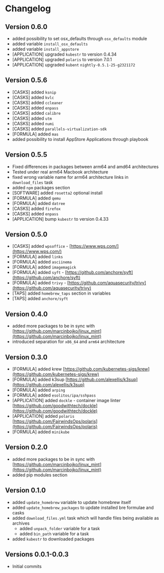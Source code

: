 # Changelog

## Version 0.6.0

* added possibility to set osx_defaults through `osx_defaults` module
* added variable `install_osx_defaults`
* added variable `install_appstore`
* [APPLICATION] upgraded `kubestr` to version 0.4.34
* [APPLICATION] upgraded `polaris` to version 7.0.1
* [APPLICATION] upgraded `kubent` `nightly-0.5.1-25-g2321172`

## Version 0.5.6

* [CASKS] added `ksnip`
* [CASKS] added `kvlc`
* [CASKS] added `ccleaner`
* [CASKS] added `enpass`
* [CASKS] added `calibre`
* [CASKS] added `utm`
* [CASKS] added `numi`
* [CASKS] added `parallels-virtualization-sdk`
* [FORMULA] added `mas`
* added possibility to install AppStore Applications through playbook

## Version 0.5.5

* Fixed differences in packages between arm64 and amd64 architectures
* Tested under real arm64 Macbook architecture
* fixed wrong variable name for arm64 architecture links in `download_files` task
* added `npm` packages section
* [SOFTWARE] added `rosetta2` optional install
* [FORMULA] added `qemu`
* [FORMULA] added `datree`
* [CASKS] added `firefox`
* [CASKS] added `enpass`
* [APPLICATION] bump `kubestr` to version 0.4.33

## Version 0.5.0

* [CASKS] added `wpsoffice` - [https://www.wps.com/](https://www.wps.com/)
* [FORMULA] added `links`
* [FORMULA] added `asciinema`
* [FORMULA] added `imagemagick`
* [FORMULA] added `syft` - [https://github.com/anchore/syft](https://github.com/anchore/syft)
* [FORMULA] added `trivy` - [https://github.com/aquasecurity/trivy](https://github.com/aquasecurity/trivy)
* [TAPS] added `homebrew_taps` section in variables
* [TAPS] added `anchore/syft`

## Version 0.4.0

* added more packages to be in sync with [https://github.com/marcinbojko/linux_mint](https://github.com/marcinbojko/linux_mint)
* introduced separation for `x86_64` and `arm64` architecture

## Version 0.3.0

* [FORMULA] added krew [https://github.com/kubernetes-sigs/krew](https://github.com/kubernetes-sigs/krew)
* [FORMULA] added k3sup [https://github.com/alexellis/k3sup](https://github.com/alexellis/k3sup)
* [FORMULA] added `arping`
* [FORMULA] added `esolitos/ipa/sshpass`
* [APPLICATION] added `dockle` - container image linter [https://github.com/goodwithtech/dockle](https://github.com/goodwithtech/dockle)
* [APPLICATION] added `polaris` [https://github.com/FairwindsOps/polaris](https://github.com/FairwindsOps/polaris)
* [FORMULA] added `minikube`

## Version 0.2.0

* added more packages to be in sync with [https://github.com/marcinbojko/linux_mint](https://github.com/marcinbojko/linux_mint)
* added pip modules section

## Version 0.1.0

* added `update_homebrew` variable to update homebrew itself
* added `update_homebrew_packages` to update installed bre formulae and casks
* added `download_files.yml` task which will handle files being available as archives
  * added `unpack_folder` variable for a task
  * added `bin_path` variable for a task
* added `kubestr` to downloaded packages

## Versions 0.0.1-0.0.3

* Initial commits
